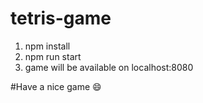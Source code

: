 # tetris-game

1. npm install
2. npm run start
3. game will be available on localhost:8080

#Have a nice game 😄
